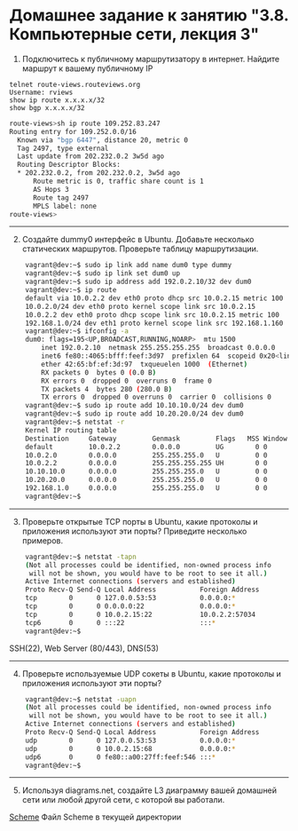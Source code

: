 # Домашнее задание к занятию "3.8. Компьютерные сети, лекция 3"

1. Подключитесь к публичному маршрутизатору в интернет. Найдите маршрут к вашему публичному IP
```
telnet route-views.routeviews.org
Username: rviews
show ip route x.x.x.x/32
show bgp x.x.x.x/32
```
```bash
route-views>sh ip route 109.252.83.247
Routing entry for 109.252.0.0/16
  Known via "bgp 6447", distance 20, metric 0
  Tag 2497, type external
  Last update from 202.232.0.2 3w5d ago
  Routing Descriptor Blocks:
  * 202.232.0.2, from 202.232.0.2, 3w5d ago
      Route metric is 0, traffic share count is 1
      AS Hops 3
      Route tag 2497
      MPLS label: none
route-views>

```

***

2. Создайте dummy0 интерфейс в Ubuntu. Добавьте несколько статических маршрутов. Проверьте таблицу маршрутизации.

```bash
    vagrant@dev:~$ sudo ip link add name dum0 type dummy
    vagrant@dev:~$ sudo ip link set dum0 up
    vagrant@dev:~$ sudo ip address add 192.0.2.10/32 dev dum0
    vagrant@dev:~$ ip route
    default via 10.0.2.2 dev eth0 proto dhcp src 10.0.2.15 metric 100 
    10.0.2.0/24 dev eth0 proto kernel scope link src 10.0.2.15 
    10.0.2.2 dev eth0 proto dhcp scope link src 10.0.2.15 metric 100 
    192.168.1.0/24 dev eth1 proto kernel scope link src 192.168.1.160 
    vagrant@dev:~$ ifconfig -a
    dum0: flags=195<UP,BROADCAST,RUNNING,NOARP>  mtu 1500
        inet 192.0.2.10  netmask 255.255.255.255  broadcast 0.0.0.0
        inet6 fe80::4065:bfff:feef:3d97  prefixlen 64  scopeid 0x20<link>
        ether 42:65:bf:ef:3d:97  txqueuelen 1000  (Ethernet)
        RX packets 0  bytes 0 (0.0 B)
        RX errors 0  dropped 0  overruns 0  frame 0
        TX packets 4  bytes 280 (280.0 B)
        TX errors 0  dropped 0 overruns 0  carrier 0  collisions 0
    vagrant@dev:~$ sudo ip route add 10.10.10.0/24 dev dum0
    vagrant@dev:~$ sudo ip route add 10.20.20.0/24 dev dum0
    vagrant@dev:~$ netstat -r
    Kernel IP routing table
    Destination     Gateway         Genmask         Flags   MSS Window  irtt Iface
    default         10.0.2.2        0.0.0.0         UG        0 0          0 eth0
    10.0.2.0        0.0.0.0         255.255.255.0   U         0 0          0 eth0
    10.0.2.2        0.0.0.0         255.255.255.255 UH        0 0          0 eth0
    10.10.10.0      0.0.0.0         255.255.255.0   U         0 0          0 dum0
    10.20.20.0      0.0.0.0         255.255.255.0   U         0 0          0 dum0
    192.168.1.0     0.0.0.0         255.255.255.0   U         0 0          0 eth1
    vagrant@dev:~$ 
```

***

3. Проверьте открытые TCP порты в Ubuntu, какие протоколы и приложения используют эти порты? Приведите несколько примеров.

```bash
    vagrant@dev:~$ netstat -tapn
    (Not all processes could be identified, non-owned process info
     will not be shown, you would have to be root to see it all.)
    Active Internet connections (servers and established)
    Proto Recv-Q Send-Q Local Address           Foreign Address         State       PID/Program name    
    tcp        0      0 127.0.0.53:53           0.0.0.0:*               LISTEN      -                   
    tcp        0      0 0.0.0.0:22              0.0.0.0:*               LISTEN      -                   
    tcp        0      0 10.0.2.15:22            10.0.2.2:57034          ESTABLISHED -                   
    tcp6       0      0 :::22                   :::*                    LISTEN      -                   
    vagrant@dev:~$ 
```
SSH(22), Web Server (80/443), DNS(53)

***

4. Проверьте используемые UDP сокеты в Ubuntu, какие протоколы и приложения используют эти порты?

```bash
    vagrant@dev:~$ netstat -uapn
    (Not all processes could be identified, non-owned process info
     will not be shown, you would have to be root to see it all.)
    Active Internet connections (servers and established)
    Proto Recv-Q Send-Q Local Address           Foreign Address         State       PID/Program name    
    udp        0      0 127.0.0.53:53           0.0.0.0:*                           -                   
    udp        0      0 10.0.2.15:68            0.0.0.0:*                           -                   
    udp6       0      0 fe80::a00:27ff:feef:546 :::*                                -                   
    vagrant@dev:~$ 
```

***

5. Используя diagrams.net, создайте L3 диаграмму вашей домашней сети или любой другой сети, с которой вы работали.

[Scheme](https://app.diagrams.net/?src=about#HPukOFF%2FDevOps%2Fmain%2FLinux%2Fscheme)
Файл Scheme в текущей директории
